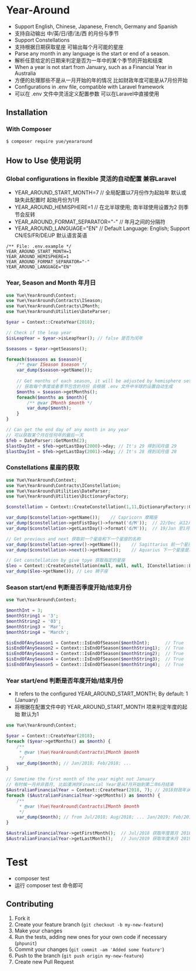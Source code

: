 # Year-Around
- Support English, Chinese, Japanese, French, Germany and Spanish
- 支持自动输出 中/英/日/德/法/西 的月份与季节
- Support Constellations
- 支持根据日期获取星座 可输出每个月可能的星座
- Parse any month in any language is the start or end of a season. 
- 解析任意给定的日期来判定是否为一年中的某个季节的开始和结束
- When a year is not start from January, such as a Financial Year in Australia
- 方便的处理那些不是从一月开始的年的情况 比如财政年度可能是从7月份开始
- Configurations in .env file, compatible with Laravel framework
- 可以在 .env 文件中灵活定义配置参数 可以在Laravel中直接使用

## Installation
### With Composer
```
$ composer require yue/yeararound
```

## How to Use 使用说明
### Global configurations in flexible 灵活的自动配置 兼容Laravel
- YEAR_AROUND_START_MONTH=7         // 全局配置以7月份作为起始年 默认或缺失此配置时 起始月份为1月
- YEAR_AROUND_HEMISPHERE=1          // 在北半球使用; 南半球使用设置为2 则季节会反转
- YEAR_AROUND_FORMAT_SEPARATOR="-"  // 年月之间的分隔符
- YEAR_AROUND_LANGUAGE="EN"         // Default Language: English; Support CN/ES/FR/DE/JP 默认语言英语
```
/** File: .env.example */
YEAR_AROUND_START_MONTH=1
YEAR_AROUND_HEMISPHERE=1
YEAR_AROUND_FORMAT_SEPARATOR="-"
YEAR_AROUND_LANGUAGE="EN"
```

### Year, Season and Month 年月日
```php
use Yue\YearAround\Context;
use Yue\YearAround\Contracts\ISeason;
use Yue\YearAround\Contracts\IMonth;
use Yue\YearAround\Utilities\DateParser;

$year = Context::CreateYear(2018);

// Check if the leap year
$isLeapYear = $year->isLeapYear(); // false 是否为闰年

$seasons = $year->getSeasons();

foreach($seasons as $season){
    /** @var ISeason $season */
    var_dump($season->getName());
    
    // Get months of each season, it will be adjusted by hemisphere setting in .env
    // 获取每个季度或者季节包含的月份 会根据 .env 文件中半球的设置自动生成
    $months = $season->getMonths();
    foreach($months as $month){
        /** @var IMonth $month */
        var_dump($month);
    }
}

// Can get the end day of any month in any year
// 可以获取某个月在任何年的最后一天
$feb = DateParser::GetMonth(2);
$lastDayInt = $feb->getLastDay(2000)->day; // It's 29 得到闰月值 29
$lastDayInt = $feb->getLastDay(2001)->day; // It's 28 得到闰月值 28
```

### Constellations 星座的获取
```php
use Yue\YearAround\Context;
use Yue\YearAround\Contracts\IConstellation;
use Yue\YearAround\Utilities\DateParser;
use Yue\YearAround\Utilities\DictionaryFactory;

$constellation = Context::CreateConstellation(1,11,DictionaryFactory::GetInstance('en'));

var_dump($constellation->getName());    // Capricorn 摩羯座
var_dump($constellation->getFistDay()->format('d/M'));  // 22/Dec 从12月22日
var_dump($constellation->getLastDay()->format('d/M'));  // 19/Jan 至1月19日

// Get previous and next 获取前一个星座和下一个星座的名称
var_dump($constellation->prev()->getName());    // Sagittarius 前一个星座是射手座
var_dump($constellation->next()->getName());    // Aquarius 下一个星座是水瓶座

// Get constellation by give tpye 获取指定的星座
$leo = Context::CreateConstellation(null, null, null, IConstellation::Leo);
var_dump($leo->getName()); // Leo 狮子座
```

### Season start/end 判断是否季度开始/结束月份
```php
use Yue\YearAround\Context;

$monthInt = 3;
$monthString1 = '3';
$monthString2 = '03';
$monthString3 = 'Mar';
$monthString4 = 'March';

$isEndOfAnySeason1 = Context::IsEndOfSeason($monthInt);      // True
$isEndOfAnySeason2 = Context::IsEndOfSeason($monthString1);  // True
$isEndOfAnySeason3 = Context::IsEndOfSeason($monthString2);  // True
$isEndOfAnySeason4 = Context::IsEndOfSeason($monthString3);  // True
$isEndOfAnySeason5 = Context::IsEndOfSeason($monthString4);  // True
```

### Year start/end 判断是否年度开始/结束月份
- It refers to the configured YEAR_AROUND_START_MONTH; By default: 1 (January)
- 将根据在配置文件中的 YEAR_AROUND_START_MONTH 项来判定年度的起始 默认为1
```php
use Yue\YearAround\Context;

$year = Context::CreateYear(2018);
foreach ($year->getMonths() as $month) {
    /**
     * @var \Yue\YearAround\Contracts\IMonth $month
     */
    var_dump($month); // Jan/2018; Feb/2018; ...
}

// Sometime the first month of the year might not January 
// 有时候一月并非首月, 比如澳洲的Financial Year是从7月开始到第二年6月结束
$AustralianFinancialYear = Context::CreateYear(2018, 7); // 2018财政年从7月开始
foreach ($AustralianFinancialYear->getMonths() as $month) {
    /**
     * @var \Yue\YearAround\Contracts\IMonth $month
     */
    var_dump($month); // from Jul/2018; Aug/2018; ... Jan/2019; Feb/2019
}

$AustralianFinancialYear->getFirstMonth();  // Jul/2018 获取年度首月 2018年7月
$AustralianFinancialYear->getLastMonth();   // Jun/2019 获取年度末月 2019年6月
```

# Test
- composer test
- 运行 composer test 命令即可

Contributing
------------

1. Fork it
2. Create your feature branch (`git checkout -b my-new-feature`)
3. Make your changes
4. Run the tests, adding new ones for your own code if necessary (`phpunit`)
5. Commit your changes (`git commit -am 'Added some feature'`)
6. Push to the branch (`git push origin my-new-feature`)
7. Create new Pull Request